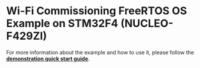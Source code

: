 # Wi-Fi Commissioning FreeRTOS OS Example on STM32F4 (NUCLEO-F429ZI)

For more information about the example and how to use it, please follow the [**demonstration quick start guide**](https://docs.silabs.com/wifi/wf200/content-source/getting-started/stm32/stm32f4/wifi-commissioning-freertos/getting-started).
